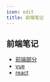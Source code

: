 ```yaml
---
icon: edit
title: 前端笔记
---
```


## 前端笔记

- [前端部分](./webpart.md)
- [vue](./web-vue.md)
- [react](./web-react.md)